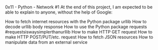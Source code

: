0x11 - Python - Network #1
At the end of this project, I am expected to be able to explain to anyone, without the help of Google:

How to fetch internet resources with the Python package urllib
How to decode urllib body response
How to use the Python package requests #requestsiswaysimplerthanurllib
How to make HTTP GET request
How to make HTTP POST/PUT/etc. request
How to fetch JSON resources
How to manipulate data from an external service

